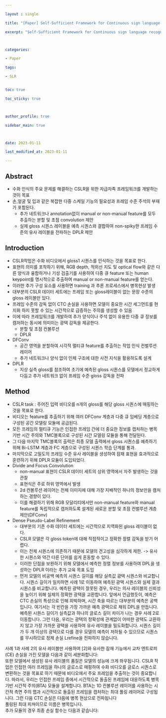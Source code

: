 ```yaml
---

layout : single

title: "[Paper] Self-Sufficient Framework for Continuous sign language recognition"

excerpt: "Self-Sufficient Framework for Continuous sign language recognition 논문 리뷰"



categories:

- Paper

tags:

- SLR


toc: true

toc_sticky: true



author_profile: true

sidebar_main: true



date: 2023-01-11

last_modified_at: 2023-01-11

---
```


  

## Abstract  

- 수화 인식의 주요 문제를 해결하는 CSLR을 위한 자급자족 프레임워크를 개발하는것이 목표
- 손,얼굴 및 입과 같은 복잡한 다중 스케일 기능의 필요성과 프레임 수준 주석의 부재가 포함된다.
    - 추가 네트워크나 annotation없이 manual or non-manual feature를 모두 추출하는 분할 및 초점 convolution 제안
    - 실제 gloss 시퀀스 레이블을 예측 시퀀스와 결합하여 non-spiky한 프레임 수준의 유사 레이블을 전파하는 DPLR 제안

## Introduction  

- CSLR작업은 수화 비디오에서 gloss1 시퀀스를 인식하는 것을 목표로 한다.
- 표현의 의미를 포착하기 위해, RGB depth, 적외선 지도 및 optical flow와 같은 다른 양식과 융합하거나 기성 검출기를 사용하여 다중 큐 feature 또는 human keypoint를 명시적으로 추출하여 manual or non-manual feature를 얻는다.
- 이러한 추가 구성 요소를 사용하면 training 과 추론 프로세스에서 병목현상 발생
- 대부분의 CSLR 데이터 세트에는 프레임 또는 gloss레이블이 없는 문장 수준의 gloss 레이블만 있다.
- 프레임 수준의 감독 없이 CTC 손실을 사용하면 모델이 중요한 시간 세그먼트를 현지화 하지 못할 수 있는 시간적으로 급증하는 주의를 생성할 수 있음
- 이에 따라 프레임워크를 개발하여 추가 양식이나 주석 없이 유용한 다중 큐 정보를 캠처하는 동시에 의미이는 광택 감독을 제공한다.
    - 분할 및 초점 컨볼루션
    - DPLR
- DFConv
    - 공간 영역을 분할하여 시각적 멀티큐 feature를 추출하는 작업 인식 컨벌루션 레이어
    - 추가 네트워크나 양식 없이 인체 구조에 대한 사전 지식을 활용하도록 설계
- DPLR
    - 지상 실측 gloss를 참조하여 초기에 예측된 gloss 시퀀스를 모델에서 정교하게 다듬고 추가 네트워크 없이 프레임 수준 gloss 감독을 전파

## Method  
- CSLR task : 주어진 입력 비디오를 n개의 gloss를 해당 gloss 시퀀스에 매핑하는것을 목표로 한다.
- 비디오는 feature를 추출하기 위해 여러 DFConv 계층과 다중 큐 임베딩 계층으로 구성된 공간 모델링 모듈에 공급된다.
- 모든 프레임의 멀티큐 기능은 인접한 프레임 간에 더 중요한 정보를 캡처하는 병목 기반 시간 주의와 TMC블록으로 구성된 시간 모델링 모듈을 통해 전달된다.
- 그 다음 마지막 TMC블록의 출력은 최종 모델 출력에서 gloss 시퀀스를 예측하기 위해 Bi-LSTM 계층과 FC 게층으로 구성된 시퀀스 학습 단계를 통과.
- 마지막으로 고밀도의 프레임 수준 유사 레이블을 생성하여 잠재 표현을 효과적으로 훈련하기 위해 DPLR 모듈이 도입되었다.
-  Divide and Focus Convolution  
    - non-manual 표현이 CSLR 데이터 세트의 상위 영역에서 자주 발생하는 것을 관찰
    - 표현식은 주로 하위 영역에서 발생
    - 2d 컨볼루션 레이어는 전체 이미지에 대해 가장 지배적인 하나의 정보만을 캠처하는 경향이 있다.
    - 이를 해결하기 위해 RGB 모달리티에서만 non-manual feature와 manual feature를 독립적으로 캡처하도록 설계된 새로운 분할 및 초점 컨벌루션 계층 제안(DFConv)
-  Dense Pseudo-Label Refinement  
    - 대부분의 기존 수화 데이터 세트에는 시간적으로 지역화된 gloss 레이블이 없다.
    - CSLR 모델은 각 gloss token에 대해 직접적이고 정확한 정렬 감독을 받기 어렵다.
    - 이는 전체 시퀀스에 의존하기 때문에 모델의 견고성을 심각하게 제한. -> 유사한 시퀀스와 약간 다른 단어를 쉽게 혼동할 수 있다.
    - 이러한 단점을 보완하기 위해 모델에서 예측한 정렬 정보를 사용하여 DPL을 생성하는 DPLR 이라는 추가 교육 목표 도입
    - 먼저 모델의 비공백 예측의 시퀀스 길이를 해당 실측값 광택 시퀀스와 비교합니다. 시퀀스 길이가 일치하면 사례 1로 이동하여 예측된 광택 시퀀스와 실제 결과 시퀀스를 비교합니다. 예측된 광택이 잘못된 경우, 우리는 의사 레이블의 신뢰성을 높이기 위해 실제의 정확한 광택을 교환합니다. 앞에서 언급했듯이, 예측은 CTC 손실의 특성으로 인해 희박하며, 시간 축을 따르는 대부분의 예측은 공백입니다. 여기서는 각 빈칸을 가장 가까운 예측 광택으로 채워 DPL을 만듭니다. 예측된 시퀀스 길이가 실측값과 하나의 글로스 길이 차이가 나는 경우 사례 2로 이동합니다. 그런 다음, 우리는 광택의 정확성에 관계없이 어떠한 광택도 교환하지 않고 가장 가까운 광택을 사용하여 유사 레이블을 밀도화합니다. 시퀀스 길이가 두 개 이상의 광택으로 다를 경우 모델의 예측이 저하될 수 있으므로 시퀀스를 무시하므로 정제 손실 Lrefine을 전파하지 않습니다.

사례 1과 사례 2의 유사 레이블만 사용하여 \[2\]와 유사한 잠재 기능에서 교차 엔트로피(CE) 손실을 가진 모델을 다음과 같이 세분화합니다:  
또한 모델에서 생성된 유사 레이블의 품질은 모델의 성능에 크게 좌우됩니다. CSLR 작업은 인접한 여러 프레임을 하나의 글로스로 매핑하여 수화 비디오를 글로스 시퀀스로 변환하는 것을 목표로 하기 때문에 비디오에서 주요 프레임을 추출하는 것이 중요합니다. 따라서, 우리는 인접한 프레임 중에서 시간적으로 돌출된 프레임에 대응하도록 병목 기반 시간적 주의(BTA) 모듈을 설계합니다. BTA는 1D 컨볼루션 레이어를 사용하는 시간적 측면 주의 맵과 시간적으로 돌출된 프레임을 캡처하는 최대 풀링 레이어로 구성됩니다. 그런 다음 CTC 손실은 다음에 병목 현상으로 전파됩니다  
풀링된 최대 피쳐이므로 이름은 병목입니다.  
추가 모듈의 경우 최종 손실 함수는 다음과 같습니다: